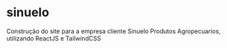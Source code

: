 # sinuelo
Construção do site para a empresa cliente Sinuelo Produtos Agropecuarios, utilizando ReactJS e TailwindCSS
